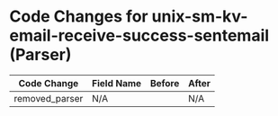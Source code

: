 # Code Changes for unix-sm-kv-email-receive-success-sentemail (Parser)

| Code Change | Field Name | Before | After |
|-------------|------------|--------|-------|
| removed_parser | N/A |  | N/A |